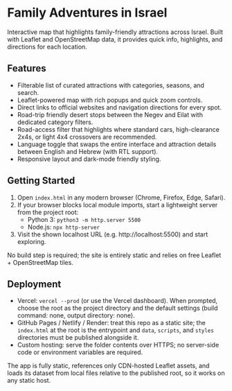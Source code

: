 # Family Adventures in Israel

Interactive map that highlights family-friendly attractions across Israel. Built with Leaflet and OpenStreetMap data, it provides quick info, highlights, and directions for each location.

## Features
- Filterable list of curated attractions with categories, seasons, and search.
- Leaflet-powered map with rich popups and quick zoom controls.
- Direct links to official websites and navigation directions for every spot.
- Road-trip friendly desert stops between the Negev and Eilat with dedicated category filters.
- Road-access filter that highlights where standard cars, high-clearance 2x4s, or light 4x4 crossovers are recommended.
- Language toggle that swaps the entire interface and attraction details between English and Hebrew (with RTL support).
- Responsive layout and dark-mode friendly styling.

## Getting Started
1. Open `index.html` in any modern browser (Chrome, Firefox, Edge, Safari).
2. If your browser blocks local module imports, start a lightweight server from the project root:
   - Python 3: `python3 -m http.server 5500`
   - Node.js: `npx http-server`
3. Visit the shown localhost URL (e.g. http://localhost:5500) and start exploring.

No build step is required; the site is entirely static and relies on free Leaflet + OpenStreetMap tiles.

## Deployment
- Vercel: `vercel --prod` (or use the Vercel dashboard). When prompted, choose the root as the project directory and the default settings (build command: none, output directory: none).
- GitHub Pages / Netlify / Render: treat this repo as a static site; the `index.html` at the root is the entrypoint and `data`, `scripts`, and `styles` directories must be published alongside it.
- Custom hosting: serve the folder contents over HTTPS; no server-side code or environment variables are required.

The app is fully static, references only CDN-hosted Leaflet assets, and loads its dataset from local files relative to the published root, so it works on any static host.
